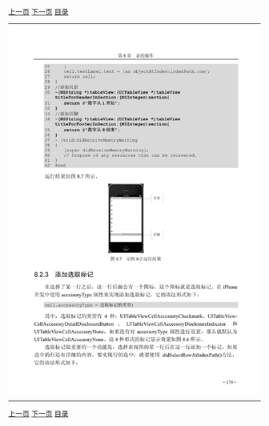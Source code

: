 [上一页](190.md) [下一页](192.md) [目录](../README.md)

***

![191](../images/191.png)

***

[上一页](190.md) [下一页](192.md) [目录](../README.md)